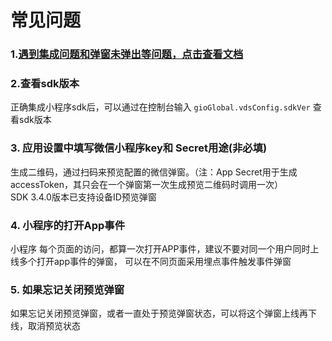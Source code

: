 # 常见问题

### 1.[遇到集成问题和弹窗未弹出等问题，点击查看文档](https://shimo.im/docs/xrP8cDKkYx9gJg8Y/read)

### 2.查看sdk版本

正确集成小程序sdk后，可以通过在控制台输入 `gioGlobal.vdsConfig.sdkVer` 查看sdk版本

### **3. 应用设置中填写微信小程序key和 Secret用途\(非必填\)**

生成二维码，通过扫码来预览配置的微信弹窗。（注：App Secret用于生成accessToken，其只会在一个弹窗第一次生成预览二维码时调用一次）  
SDK 3.4.0版本已支持设备ID预览弹窗

### **4. 小程序的打开App事件**

小程序 每个页面的访问，都算一次打开APP事件，建议不要对同一个用户同时上线多个打开app事件的弹窗， 可以在不同页面采用埋点事件触发事件弹窗

### **5. 如果忘记关闭预览弹窗**

如果忘记关闭预览弹窗，或者一直处于预览弹窗状态，可以将这个弹窗上线再下线，取消预览状态

